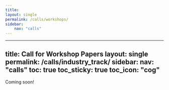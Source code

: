 ```yaml
---
title: 
layout: single
permalink: /calls/workshops/
sidebar:
    nav: "calls"
---
```


---
title: Call for Workshop Papers
layout: single
permalink: /calls/industry_track/
sidebar: 
    nav: "calls"
toc: true
toc_sticky: true
toc_icon: "cog"
---



Coming soon!
